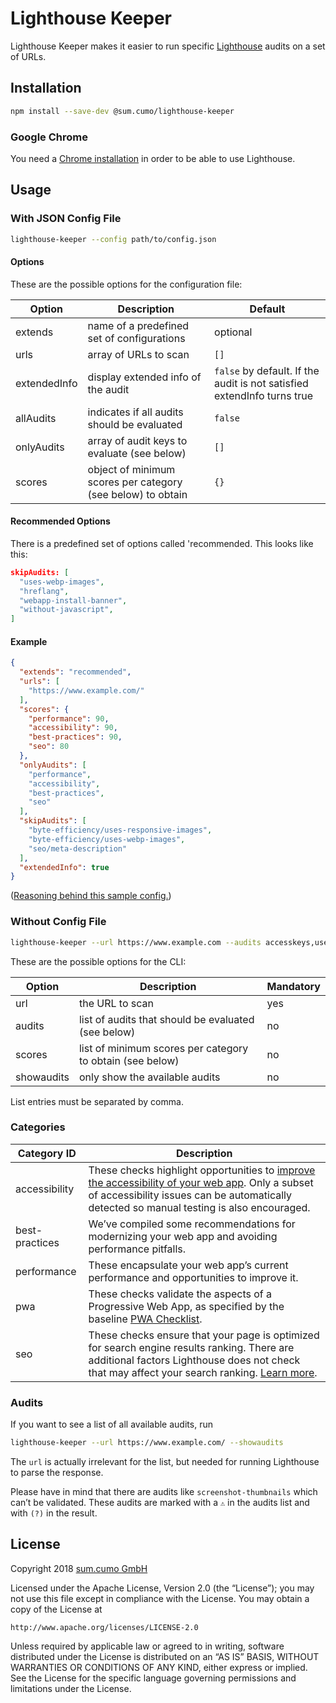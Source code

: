 # Lighthouse Keeper

Lighthouse Keeper makes it easier to run specific [Lighthouse](https://github.com/GoogleChrome/lighthouse) audits on a set of URLs.

## Installation

```bash
npm install --save-dev @sum.cumo/lighthouse-keeper
```

### Google Chrome

You need a [Chrome installation](https://developers.google.com/web/updates/2017/04/headless-chrome) in order to be able to use Lighthouse.

## Usage

### With JSON Config File

```bash
lighthouse-keeper --config path/to/config.json
```

#### Options

These are the possible options for the configuration file:

| Option        | Description   | Default |
| ------------- | ------------- | ------------- |
| extends | name of a predefined set of configurations | optional |
| urls | array of URLs to scan | `[]` |
| extendedInfo | display extended info of the audit | `false` by default. If the audit is not satisfied extendInfo turns true |
| allAudits| indicates if all audits should be evaluated | `false` |
| onlyAudits| array of audit keys to evaluate (see below) | `[]` |
| scores| object of minimum scores per category (see below) to obtain | `{}` |

#### Recommended Options

There is a predefined set of options called 'recommended. This looks like this:

```json
skipAudits: [
  "uses-webp-images",
  "hreflang",
  "webapp-install-banner",
  "without-javascript",
]
```

#### Example

```json
{
  "extends": "recommended",
  "urls": [
    "https://www.example.com/"
  ],
  "scores": {
    "performance": 90,
    "accessibility": 90,
    "best-practices": 90,
    "seo": 80
  },
  "onlyAudits": [
    "performance",
    "accessibility",
    "best-practices",
    "seo"
  ],
  "skipAudits": [
    "byte-efficiency/uses-responsive-images",
    "byte-efficiency/uses-webp-images",
    "seo/meta-description"
  ],
  "extendedInfo": true
}
```

([Reasoning behind this sample config.](https://meiert.com/en/blog/lighthouse-config/))

### Without Config File

```bash
lighthouse-keeper --url https://www.example.com --audits accesskeys,uses-http2 --scores seo:90,best-practices:10
```

These are the possible options for the CLI:

| Option        | Description   | Mandatory |
| ------------- | ------------- | ------------- |
| url | the URL to scan | yes |
| audits| list of audits that should be evaluated (see below) | no |
| scores| list of minimum scores per category to obtain (see below) | no |
| showaudits| only show the available audits | no |

List entries must be separated by comma.

### Categories

| Category ID   | Description   |
| ------------- | ------------- |
| accessibility | These checks highlight opportunities to [improve the accessibility of your web app](https://developers.google.com/web/fundamentals/accessibility). Only a subset of accessibility issues can be automatically detected so manual testing is also encouraged. |
| best-practices | We’ve compiled some recommendations for modernizing your web app and avoiding performance pitfalls. |
| performance | These encapsulate your web app’s current performance and opportunities to improve it. |
| pwa | These checks validate the aspects of a Progressive Web App, as specified by the baseline [PWA Checklist](https://developers.google.com/web/progressive-web-apps/checklist). |
| seo | These checks ensure that your page is optimized for search engine results ranking. There are additional factors Lighthouse does not check that may affect your search ranking. [Learn more](https://support.google.com/webmasters/answer/35769). |

### Audits

If you want to see a list of all available audits, run

```bash
lighthouse-keeper --url https://www.example.com/ --showaudits
```

The `url` is actually irrelevant for the list, but needed for running Lighthouse to parse the response.

Please have in mind that there are audits like `screenshot-thumbnails` which can’t be validated. These audits are marked with a `⚠` in the audits list and with `(?)` in the result.

## License

Copyright 2018 [sum.cumo GmbH](https://www.sumcumo.com/)

Licensed under the Apache License, Version 2.0 (the “License”); you may not use this file except in compliance with the License. You may obtain a copy of the License at

    http://www.apache.org/licenses/LICENSE-2.0

Unless required by applicable law or agreed to in writing, software distributed under the License is distributed on an “AS IS” BASIS, WITHOUT WARRANTIES OR CONDITIONS OF ANY KIND, either express or implied. See the License for the specific language governing permissions and limitations under the License.
